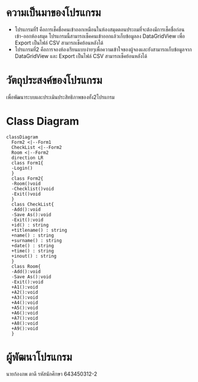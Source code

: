 # ความเป็นมาของโปรแกรม
- โปรแกรมที่1 คือการเช็คชื่อคนเข้าออกเหมือนในห้องสมุดตอนประถมที่จะต้องมีการเช็คชื่อก่อนเข้า-ออกห้องสมุด โปรแกรมนี้สามารถเช็คคนเข้าออกแล้วเก็บข้อมูลลง DataGridView เพื่อ Export เป็นไฟล์ CSV สามารถเช็คย้อนหลังได้
- โปรแกรมที่2 คือการจองห้องเรียนแบบง่ายๆเพื่อความเข้าใจของผู้จองและยังสามารถเก็บข้อมูลจาก DataGridView และ Export เป็นไฟล์ CSV สามารถเช็คย้อนหลังได้

# วัตถุประสงค์ของโปรแกรม
เพื่อพัฒนาระบบและประเมินประสิทธิภาพของทั้ง2โปรแกรม

# Class Diagram
```mermaid
classDiagram
  Form2 <|--Form1
  CheckList <|--Form2
  Room <|--Form2
  direction LR
  class Form1{
  -Login()
  }
  class Form2{
  -Room()void
  -Checklist()void
  -Exit()void
  }
  class CheckList{
  -Add():void
  -Save As():void
  -Exit():void
  +id() : string
  +titlename() : string
  +name() : string
  +surname() : string
  +date() : string
  +time() : string
  +inout() : string
  }
  class Room{
  -Add():void
  -Save As():void
  -Exit():void
  +A1():void
  +A2():void
  +A3():void
  +A4():void
  +A5():void
  +A6():void
  +A7():void
  +A8():void
  +A9():void
  }
```

# ผู้พัฒนาโปรแกรม
นายก้องภพ ตาดี รหัสนักศึกษา 643450312-2
